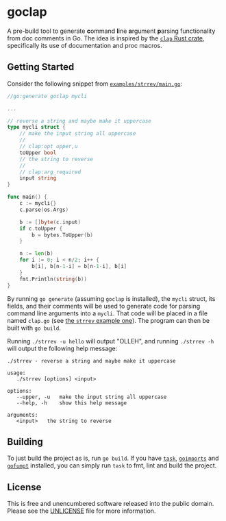 # goclap

A pre-build tool to generate **c**ommand **l**ine **a**rgument **p**arsing
functionality from doc comments in Go. The idea is inspired by the [`clap` Rust
crate](https://github.com/clap-rs/clap), specifically its use of documentation and
proc macros.

## Getting Started

Consider the following snippet from [`examples/strrev/main.go`](./examples/strrev/main.go):

```go
//go:generate goclap mycli

...

// reverse a string and maybe make it uppercase
type mycli struct {
	// make the input string all uppercase
	//
	// clap:opt upper,u
	toUpper bool
	// the string to reverse
	//
	// clap:arg_required
	input string
}

func main() {
	c := mycli{}
	c.parse(os.Args)

	b := []byte(c.input)
	if c.toUpper {
		b = bytes.ToUpper(b)
	}

	n := len(b)
	for i := 0; i < n/2; i++ {
		b[i], b[n-1-i] = b[n-1-i], b[i]
	}
	fmt.Println(string(b))
}
```

By running `go generate` (assuming `goclap` is installed), the `mycli` struct,
its fields, and their comments will be used to generate code for parsing
command line arguments into a `mycli`. That code will be placed in a file named
`clap.go` (see [the `strrev` example one](./examples/strrev/clap.go)). The
program can then be built with `go build`.

Running `./strrev -u hello` will output "OLLEH", and running `./strrev -h` will
output the following help message:

```
./strrev - reverse a string and maybe make it uppercase

usage:
   ./strrev [options] <input>

options:
   --upper, -u   make the input string all uppercase
   --help, -h    show this help message

arguments:
   <input>   the string to reverse
```

## Building

To just build the project as is, run `go build`. If you have
[`task`](https://github.com/go-task/task),
[`goimports`](https://pkg.go.dev/golang.org/x/tools/cmd/goimports) and
[`gofumpt`](https://github.com/mvdan/gofumpt) installed, you can simply run `task` to fmt,
lint and build the project.

## License

This is free and unencumbered software released into the public domain. Please
see the [UNLICENSE](./UNLICENSE) file for more information.
